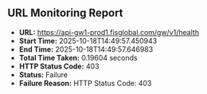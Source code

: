 ## URL Monitoring Report

- **URL:** https://api-gw1-prod1.fisglobal.com/gw/v1/health
- **Start Time:** 2025-10-18T14:49:57.450943
- **End Time:** 2025-10-18T14:49:57.646983
- **Total Time Taken:** 0.19604 seconds
- **HTTP Status Code:** 403
- **Status:** Failure
- **Failure Reason:** HTTP Status Code: 403
